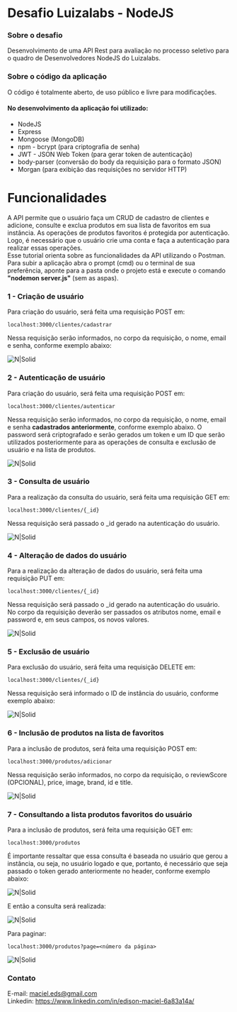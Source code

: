 <h1 class="code-line" data-line-start=0 data-line-end=1 ><a id="Desafio_Luizalabs__NodeJS_0"></a>Desafio Luizalabs - NodeJS</h1>
<h3 class="code-line" data-line-start=2 data-line-end=3 ><a id="Sobre_o_desafio_2"></a>Sobre o desafio</h3>
<p class="has-line-data" data-line-start="5" data-line-end="6">Desenvolvimento de uma API Rest para avaliação no processo seletivo para o quadro de Desenvolvedores NodeJS do Luizalabs.</p>
<h3 class="code-line" data-line-start=8 data-line-end=9 ><a id="Sobre_o_cdigo_da_aplicao_8"></a>Sobre o código da aplicação</h3>
<p class="has-line-data" data-line-start="10" data-line-end="11">O código é totalmente aberto, de uso público e livre para modificações.</p>
<h4 class="code-line" data-line-start=12 data-line-end=13 ><a id="No_desenvolvimento_da_aplicao_foi_utilizado_12"></a>No desenvolvimento da aplicação foi utilizado:</h4>
<ul>
<li class="has-line-data" data-line-start="14" data-line-end="15">NodeJS</li>
<li class="has-line-data" data-line-start="15" data-line-end="16">Express</li>
<li class="has-line-data" data-line-start="16" data-line-end="17">Mongoose (MongoDB)</li>
<li class="has-line-data" data-line-start="18" data-line-end="19">npm - bcrypt (para criptografia de senha)</li>
<li class="has-line-data" data-line-start="19" data-line-end="20">JWT - JSON Web Token (para gerar token de autenticação)</li>
<li class="has-line-data" data-line-start="20" data-line-end="21">body-parser (conversão do body da requisição para o formato JSON)</li>
<li class="has-line-data" data-line-start="21" data-line-end="23">Morgan (para exibição das requisições no servidor HTTP)</li>
</ul>
<h1 class="code-line" data-line-start=23 data-line-end=24 ><a id="Funcionalidades_23"></a>Funcionalidades</h1>
<p class="has-line-data" data-line-start="25" data-line-end="28">A API permite que o usuário faça um CRUD de cadastro de clientes e adicione, consulte e exclua produtos em sua lista de favoritos em sua instância. As operações de produtos favoritos é protegida por autenticação. Logo, é necessário que o usuário crie uma conta e faça a autenticação para realizar essas operações.<br>
Esse tutorial orienta sobre as funcionalidades da API utilizando o Postman.<br>
Para subir a aplicação abra o prompt (cmd) ou o terminal de sua preferência, aponte para a pasta onde o projeto está e execute o comando <strong>"nodemon server.js"</strong> (sem as aspas).</p>
<h3 class="code-line" data-line-start=29 data-line-end=30 ><a id="1__Criao_de_usurio_29"></a>1 - Criação de usuário</h3>
<p class="has-line-data" data-line-start="31" data-line-end="32">Para criação do usuário, será feita uma requisição POST em:</p>
<pre><code class="has-line-data" data-line-start="33" data-line-end="35" class="language-sh">localhost:<span class="hljs-number">3000</span>/clientes/cadastrar 
</code></pre>
<p class="has-line-data" data-line-start="35" data-line-end="36">Nessa requisição serão informados, no corpo da requisição, o nome, email e senha, conforme exemplo abaixo:</p>
<p class="has-line-data" data-line-start="37" data-line-end="38"><img src="https://i.ibb.co/crywdQs/req-Cadastro.jpg" alt="N|Solid"></p>
<h3 class="code-line" data-line-start=39 data-line-end=40 ><a id="2__Autenticao_de_usurio_39"></a>2 - Autenticação de usuário</h3>
<p class="has-line-data" data-line-start="41" data-line-end="42">Para criação do usuário, será feita uma requisição POST em:</p>
<pre><code class="has-line-data" data-line-start="43" data-line-end="45" class="language-sh">localhost:<span class="hljs-number">3000</span>/clientes/autenticar
</code></pre>
<p class="has-line-data" data-line-start="45" data-line-end="46">Nessa requisição serão informados, no corpo da requisição, o nome, email e senha <strong>cadastrados anteriormente</strong>, conforme exemplo abaixo. O password será criptografado e serão gerados um token e um ID que serão utilizados posteriormente para as operações de consulta e exclusão de usuário e na lista de produtos.</p>
<p class="has-line-data" data-line-start="47" data-line-end="48"><img src="https://i.ibb.co/fN3Y9G5/aut-Usuario.jpg" alt="N|Solid"></p>
<h3 class="code-line" data-line-start=49 data-line-end=50 ><a id="3__Consulta_de_usurio_49"></a>3 - Consulta de usuário</h3>
<p class="has-line-data" data-line-start="51" data-line-end="52">Para a realização da consulta do usuário, será feita uma requisição GET em:</p>
<pre><code class="has-line-data" data-line-start="53" data-line-end="55" class="language-sh">localhost:<span class="hljs-number">3000</span>/clientes/{_id}
</code></pre>
<p class="has-line-data" data-line-start="55" data-line-end="56">Nessa requisição será passado o _id gerado na autenticação do usuário.</p>
<p class="has-line-data" data-line-start="57" data-line-end="58"><img src="https://i.ibb.co/t48L66G/cons-Usuario.jpg" alt="N|Solid"></p>
<h3 class="code-line" data-line-start=59 data-line-end=60 ><a id="4__Alterao_de_dados_do_usurio_59"></a>4 - Alteração de dados do usuário</h3>
<p class="has-line-data" data-line-start="61" data-line-end="62">Para a realização da alteração de dados do usuário, será feita uma requisição PUT em:</p>
<pre><code class="has-line-data" data-line-start="63" data-line-end="65" class="language-sh">localhost:<span class="hljs-number">3000</span>/clientes/{_id}
</code></pre>
<p class="has-line-data" data-line-start="65" data-line-end="67">Nessa requisição será passado o _id gerado na autenticação do usuário.<br>
No corpo da requisição deverão ser passados os atributos nome, email e password e, em seus campos, os novos valores.</p>
<p class="has-line-data" data-line-start="69" data-line-end="70"><img src="https://i.ibb.co/LhfjBJT/alt-Usuario.jpg" alt="N|Solid"></p>

<h3 class="code-line" data-line-start=29 data-line-end=30 ><a id="1__Exclusao_de_usurio_29"></a>5 - Exclusão de usuário</h3>
<p class="has-line-data" data-line-start="31" data-line-end="32">Para exclusão do usuário, será feita uma requisição DELETE em:</p>
<pre><code class="has-line-data" data-line-start="33" data-line-end="35" class="language-sh">localhost:<span class="hljs-number">3000</span>/clientes/{_id}
</code></pre>
<p class="has-line-data" data-line-start="35" data-line-end="36">Nessa requisição será informado o ID de instância do usuário, conforme exemplo abaixo:</p>
<p class="has-line-data" data-line-start="37" data-line-end="38"><img src="https://i.ibb.co/nw0yJKQ/del-Usuario.jpg" alt="N|Solid"></p>






<h3 class="code-line" data-line-start=59 data-line-end=60 ><a id="4__Incluso_de_produtos_na_lista_de_favoritos_59"></a>6 - Inclusão de produtos na lista de favoritos</h3>
<p class="has-line-data" data-line-start="61" data-line-end="62">Para a inclusão de produtos, será feita uma requisição POST em:</p>
<pre><code class="has-line-data" data-line-start="63" data-line-end="65" class="language-sh">localhost:<span class="hljs-number">3000</span>/produtos/adicionar
</code></pre>
<p class="has-line-data" data-line-start="65" data-line-end="66">Nessa requisição serão informados, no corpo da requisição, o reviewScore (OPCIONAL), price, image, brand, id e title.</p>
<p class="has-line-data" data-line-start="67" data-line-end="68"><img src="https://i.ibb.co/5jfjT3k/cadprod.jpg" alt="N|Solid"></p>
<h3 class="code-line" data-line-start=69 data-line-end=70 ><a id="5__Consultando_a_lista_produtos_favoritos_do_usurio_69"></a>7 - Consultando a lista produtos favoritos do usuário</h3>
<p class="has-line-data" data-line-start="71" data-line-end="72">Para a inclusão de produtos, será feita uma requisição GET em:</p>
<pre><code class="has-line-data" data-line-start="73" data-line-end="75" class="language-sh">localhost:<span class="hljs-number">3000</span>/produtos
</code></pre>
<p class="has-line-data" data-line-start="75" data-line-end="76">É importante ressaltar que essa consulta é baseada no usuário que gerou a instância, ou seja, no usuário logado e que, portanto, é necessário que seja passado o token gerado anteriormente no header, conforme exemplo abaixo:</p>
<p class="has-line-data" data-line-start="77" data-line-end="78"><img src="https://i.ibb.co/hdt7XXR/req-Header.jpg" alt="N|Solid"></p>
<p class="has-line-data" data-line-start="79" data-line-end="80">E então a consulta será realizada:</p>
<p class="has-line-data" data-line-start="81" data-line-end="82"><img src="https://i.ibb.co/wgCCqNH/consulta-Lista.jpg" alt="N|Solid"></p>

<p class="has-line-data" data-line-start="95" data-line-end="96">Para paginar:</p>
<pre><code class="has-line-data" data-line-start="97" data-line-end="99" class="language-sh">localhost:<span class="hljs-number">3000</span>/produtos?page=&lt;número da página&gt;
</code></pre>
<p class="has-line-data" data-line-start="100" data-line-end="101"><img src="https://i.ibb.co/kmQSKxX/pag-Produtos.jpg" alt="N|Solid"></p>
<h3 class="code-line" data-line-start=86 data-line-end=87 ><a id="Contato_86"></a>Contato</h3>
<p class="has-line-data" data-line-start="88" data-line-end="90">E-mail: <a href="mailto:maciel.eds@gmail.com">maciel.eds@gmail.com</a><br>
Linkedin: <a href="https://www.linkedin.com/in/edison-maciel-6a83a14a/">https://www.linkedin.com/in/edison-maciel-6a83a14a/</a></p>






